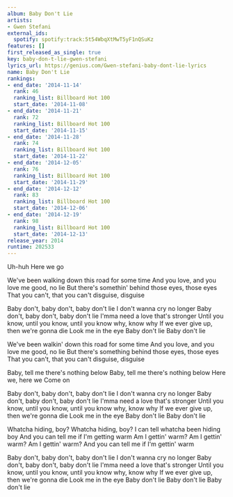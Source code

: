 ```yaml
---
album: Baby Don't Lie
artists:
- Gwen Stefani
external_ids:
  spotify: spotify:track:5t54WbqXtMwT5yF1nQSuKz
features: []
first_released_as_single: true
key: baby-don-t-lie-gwen-stefani
lyrics_url: https://genius.com/Gwen-stefani-baby-dont-lie-lyrics
name: Baby Don't Lie
rankings:
- end_date: '2014-11-14'
  rank: 46
  ranking_list: Billboard Hot 100
  start_date: '2014-11-08'
- end_date: '2014-11-21'
  rank: 72
  ranking_list: Billboard Hot 100
  start_date: '2014-11-15'
- end_date: '2014-11-28'
  rank: 74
  ranking_list: Billboard Hot 100
  start_date: '2014-11-22'
- end_date: '2014-12-05'
  rank: 76
  ranking_list: Billboard Hot 100
  start_date: '2014-11-29'
- end_date: '2014-12-12'
  rank: 83
  ranking_list: Billboard Hot 100
  start_date: '2014-12-06'
- end_date: '2014-12-19'
  rank: 98
  ranking_list: Billboard Hot 100
  start_date: '2014-12-13'
release_year: 2014
runtime: 202533
---
```

Uh-huh
Here we go


We've been walking down this road for some time
And you love, and you love me good, no lie
But there's somethin' behind those eyes, those eyes
That you can't, that you can't disguise, disguise


Baby don't, baby don't, baby don't lie
I don't wanna cry no longer
Baby don't, baby don't, baby don't lie
I'mma need a love that's stronger
Until you know, until you know, until you know why, know why
If we ever give up, then we're gonna die
Look me in the eye
Baby don't lie
Baby don't lie


We've been walkin' down this road for some time
And you love, and you love me good, no lie
But there's something behind those eyes, those eyes
That you can't, that you can't disguise, disguise


Baby, tell me there's nothing below
Baby, tell me there's nothing below
Here we, here we
Come on


Baby don't, baby don't, baby don't lie
I don't wanna cry no longer
Baby don't, baby don't, baby don't lie
I'mma need a love that's stronger
Until you know, until you know, until you know why, know why
If we ever give up, then we're gonna die
Look me in the eye
Baby don't lie
Baby don't lie


Whatcha hiding, boy?
Whatcha hiding, boy?
I can tell whatcha been hiding boy
And you can tell me if I'm getting warm
Am I gettin' warm?
Am I gettin' warm?
Am I gettin' warm?
And you can tell me if I'm gettin' warm


Baby don't, baby don't, baby don't lie
I don't wanna cry no longer
Baby don't, baby don't, baby don't lie
I'mma need a love that's stronger
Until you know, until you know, until you know why, know why
If we ever give up, then we're gonna die
Look me in the eye
Baby don't lie
Baby don't lie
Baby don't lie
